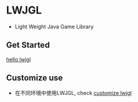 # LWJGL

- Light Weight Java Game Library

## Get Started

[hello lwjgl](https://www.lwjgl.org/guide)

## Customize use

- 在不同环境中使用LWJGL, check [customize lwjgl](https://www.lwjgl.org/customize)
